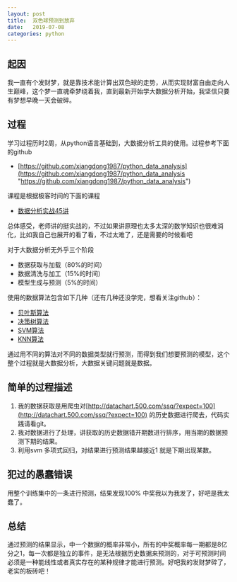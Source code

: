 ```yaml
---
layout: post
title:  双色球预测到放弃
date:   2019-07-08
categories: python
---
```


## 起因
我一直有个发财梦，就是靠技术能计算出双色球的走势，从而实现财富自由走向人生巅峰，这个梦一直魂牵梦绕着我，直到最新开始学大数据分析开始，我坚信只要有梦想早晚一天会破碎。
## 过程
学习过程历时2周，从python语言基础到，大数据分析工具的使用。过程参考下面的github
* [https://github.com/xiangdong1987/python_data_analysis](https://github.com/xiangdong1987/python_data_analysis "https://github.com/xiangdong1987/python_data_analysis")

课程是根据极客时间的下面的课程
* [数据分析实战45讲](https://time.geekbang.org/column/intro/147 "数据分析实战")

总体感受，老师讲的挺实战的，不过如果讲原理也太多太深的数学知识也很难消化，比如我自己也展开的看了看，不过太难了，还是需要的时候看吧

对于大数据分析无外乎三个阶段

* 数据获取与加载（80%的时间）
* 数据清洗与加工（15%的时间）
* 模型生成与预测（5%的时间）

使用的数据算法包含如下几种（还有几种还没学完，想看关注github）：

* [贝叶斯算法](https://github.com/xiangdong1987/python_data_analysis/tree/master/algorithm/Bayes "贝叶斯算法")
* [决策树算法](https://github.com/xiangdong1987/python_data_analysis/tree/master/algorithm/decisionTree "决策树算法")
* [SVM算法](https://github.com/xiangdong1987/python_data_analysis/tree/master/algorithm/svm "SVM算法")
* [KNN算法](https://github.com/xiangdong1987/python_data_analysis/tree/master/algorithm/KNN "KNN算法")

通过用不同的算法对不同的数据类型就行预测，而得到我们想要预测的模型，这个整个过程就是大数据分析，大数据关键问题就是数据。

## 简单的过程描述
1. 我的数据获取是用爬虫对[http://datachart.500.com/ssq/?expect=100](http://datachart.500.com/ssq/?expect=100) 的历史数据进行爬去，代码实践请看git。
2. 我对数据进行了处理，讲获取的历史数据错开期数进行排序，用当期的数据预测下期的结果。
3. 利用svm 多项式回归，对结果进行预测结果越接近1 就是下期出现某数。

## 犯过的愚蠢错误
用整个训练集中的一条进行预测，结果发现100% 中奖我以为我发了，好吧是我太蠢了。

## 总结
通过预测的结果显示，中一个数据的概率非常小，所有的中奖概率每一期都是8亿分之1，每一次都是独立的事件，是无法根据历史数据来预测的，对于可预测时间必须是一种能线性或者真实存在的某种规律才能进行预测。好吧我的发财梦碎了，老实的板砖吧！
